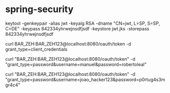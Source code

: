 # spring-security

keytool -genkeypair -alias jwt -keyalg RSA -dname "CN=jwt, L=SP, S=SP, C=DE" -keypass 842334yhrwejnsdfjsdf -keystore jwt.jks -storepass 842334yhrwejnsdfjsdf

curl BAR_ZEH:BAR_ZEH123@localhost:8080/oauth/token -d grant_type=client_credentials

curl "BAR_ZEH:BAR_ZEH123@localhost:8080/oauth/token" -d "grant_type=password&username=manuel&password=robertoleal"

curl "BAR_ZEH:BAR_ZEH123@localhost:8080/oauth/token" -d "grant_type=password&username=joao_hacker123&password=p0rtug4s3mgr4c4"


